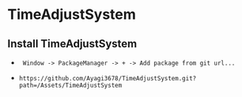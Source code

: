 # TimeAdjustSystem
## Install TimeAdjustSystem
- `  Window -> PackageManager -> + -> Add package from git url...  `
- ```
  https://github.com/Ayagi3678/TimeAdjustSystem.git?path=/Assets/TimeAdjustSystem
  ```
